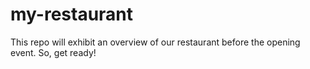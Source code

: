 # my-restaurant
This repo will exhibit an overview of our restaurant before the opening event. So, get ready!
